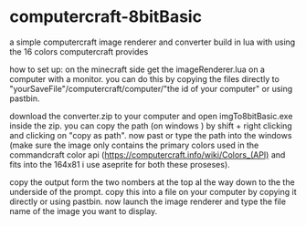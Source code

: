 # computercraft-8bitBasic
a simple computercraft image renderer and converter build in lua with using the 16 colors computercraft provides

how to set up:
on the minecraft side get the imageRenderer.lua on a computer with a monitor.
you can do this by copying the files directly to "yourSaveFile"/computercraft/computer/"the id of your computer" or using pastbin.

download the converter.zip to your computer and open imgTo8bitBasic.exe inside the zip.
you can copy the path (on windows ) by shift + right clicking and clicking on "copy as path".
now past or type the path into the windows (make sure the image only contains the primary colors used in the commandcraft color api (https://computercraft.info/wiki/Colors_(API) and fits into the 164x81 i use aseprite for both these proseses).

copy the output form the two nombers at the top al the way down to the the underside of the prompt.
copy this into a file on your computer by copying it directly or using pastbin.
now launch the image renderer and type the file name of the image you want to display.
